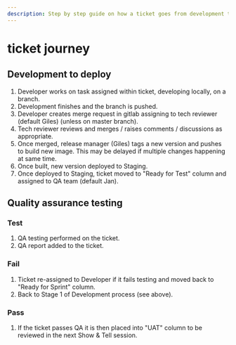 ```yaml
---
description: Step by step guide on how a ticket goes from development to deploy to test.
---
```


# ticket journey

## Development to deploy

1. Developer works on task assigned within ticket, developing locally, on a branch. 
2. Development finishes and the branch is pushed. 
3. Developer creates merge request in gitlab assigning to tech reviewer \(default Giles\) \(unless on master branch\).
4. Tech reviewer reviews and merges / raises comments / discussions as appropriate.
5. Once merged, release manager \(Giles\) tags a new version and pushes to build new image. This may be delayed if multiple changes happening at same time.
6. Once built, new version deployed to Staging.
7. Once deployed to Staging, ticket moved to "Ready for Test" column and assigned to QA team \(default Jan\). 

## Quality assurance testing

### Test

1. QA testing performed on the ticket. 
2. QA report added to the ticket. 

### Fail   

1. Ticket re-assigned to Developer if it fails testing and moved back to "Ready for Sprint" column.
2. Back to Stage 1 of Development process \(see above\).

### Pass

1. If the ticket passes QA it is then placed into "UAT" column to be reviewed in the next Show & Tell session. 



